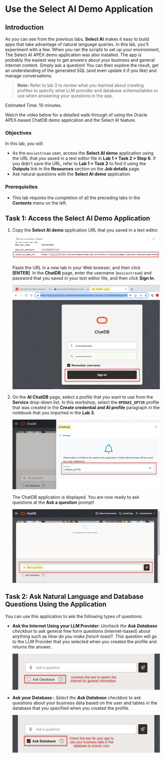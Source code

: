 # Use the Select AI Demo Application

## Introduction

As you can see from the previous labs, **Select AI** makes it easy to build apps that take advantage of natural language queries. In this lab, you'll experiment with a few. When you ran the scripts to set up your environment, The Select AI APEX demo application was also installed. The app is probably the easiest way to get answers about your business and general internet content. Simply ask a question! You can then explore the result, get an understanding of the generated SQL (and even update it if you like) and manage conversations.

>**Note:** Refer to lab 3 to review what you learned about creating profiles to specify what LLM provider and database schema/tables to use when answering your questions in the app.

Estimated Time: 10 minutes.

Watch the video below for a detailed walk-through of using the Oracle APEX-based ChatDB demo application and the Select AI feature.

[](youtube:htVeX8loT6c)

### Objectives

In this lab, you will:
* As the `moviestream` user, access the **Select AI demo** application using the URL that you saved in a text editor file in **Lab 1 > Task 2 > Step 6**. If you didn't save the URL, refer to **Lab 1 > Task 2** to find it using the **Outputs** link in the **Resources** section on the **Job details** page.
* Ask natural questions with the **Select AI demo** application.

### Prerequisites
- This lab requires the completion of all the preceding labs in the **Contents** menu on the left.

## Task 1: Access the Select AI Demo Application

1. Copy the **Select AI demo** application URL that you saved in a text editor.

    ![Copy the URL value](./images/demo-credentials-file.png " ")

    Paste the URL in a new tab in your Web browser, and then click **[ENTER]**. In the **ChatDB** page, enter the username (`moviestream`) and password that you saved in your text editor file, and then click **Sign In**.

    ![Enter ChatDB credentials](./images/ai-select-credentials.png " ")

2. On the **AI ChatDB** page, select a profile that you want to use from the **Service** drop-down list. In this workshop, select the **`OPENAI_GPT35`** profile that was created in the **Create credential and AI profile** paragraph in the notebook that you imported in the **Lab 3**.

    ![Select AI profile](./images/select-profile.png " ")

    The ChatDB application is displayed. You are now ready to ask questions at the **Ask a question** prompt!

    ![Select AI application displayed](./images/select-ai-application.png " ")

## Task 2: Ask Natural Language and Database Questions Using the Application

You can use this application to ask the following types of questions:

- **Ask the Internet Using your LLM Provider:**
_Uncheck the **Ask Database** checkbox_ to ask general free form questions (internet-based) about anything such as _How do you make french toast?_. This question will go to the LLM Provider that you selected when you created the profile and returns the answer.

  ![Ask the internet](./images/ask-internet.png " ")

- **Ask your Database :**
_Select the **Ask Database** checkbox_ to ask questions about your business data based on the user and tables in the database that you specified when you created the profile.

  ![Ask the database](./images/ask-database.png " ")

  <!---
  Where do you specify what LLM provider and database schema/tables to use when answering your questions? When you create the profile using **`DBMS_CLOUD_AI.CREATE_PROFILE`** PL/SQL procedure, you specify the LLM provider, the credential, the schema, and the tables to use to answer your natural language questions on general data or your business data that is stored in your database.

  ![Create profile diagram](./images/create-profile-diagram.png " ")
--->

Let's experiment a bit with both general data from the `internet` and also from the `moviestream` tables in the database.

1. Let's find out how to make french toast. Enter your question using a free form format in the **Ask a Question** text box, and make sure that the **Ask Database** checkbox is not checked since this is a general internet question that will be handled by your LLM provider. Next, click the **Run** icon, or press **[ENTER]**.

    >**Note:** You can type your own natural language question. You don't have to use the exact question that we show in our examples.

    ![How to make french toast question](./images/french-toast-question.png " ")

    A French toast recipe is displayed.

   ![How to make french toast answer](./images/french-toast-answer.png " ")

2. Let's find out the top 10 streamed movies in the moviestream company. Enter your question using a free form format in the **Ask a Question** text box, and select the **Ask Database** checkbox since this is a question about the moviestream data. Next, press **[ENTER]**.

    ![Top 10 streamed movies](./images/top-10-movies.png " ")

    The top 10 streamed movies are displayed in descending order.

    ![Top 10 streamed movies result](./images/top-10-movies-result.png " ")

3. Click the **Explain** link to view and explain the SQL query behind this natural language question.

  ![View and explain query](./images/explain-query-1.png " ")

  When you finish, click the **Close SQL** icon (left arrow) to return to the Home page. Click the **Explore** link to display the **Explore** page.

  ![The Explore page](./images/explore-page.png " ")

4. Click the **Actions** drop-down list to perform several tasks on the generated data such as sorting, downloading, formatting, charting and much more. For details on using the actions tasks, see the embedded video in the Introduction section of this lab. Click the **Close SQL** icon (left arrow) to return to the Home page.

  ![Actions drop-down list](./images/actions.png " ")

  >**Note:** _LLMs are remarkable at inferring intent from the human language and they are getting better all the time; however, they are not perfect! It is very important to verify the results._

You may now proceed to the next lab.

## Learn More
* [DBMS\_NETWORK\_ACL\_ADMIN PL/SQL Package](https://docs.oracle.com/en/database/oracle/oracle-database/19/arpls/DBMS_NETWORK_ACL_ADMIN.html#GUID-254AE700-B355-4EBC-84B2-8EE32011E692)
* [DBMS\_CLOUD\_AI Package](https://docs.oracle.com/en-us/iaas/autonomous-database-serverless/doc/dbms-cloud-ai-package.html)
* [Using Oracle Autonomous Database Serverless](https://docs.oracle.com/en/cloud/paas/autonomous-database/adbsa/index.html)

## Acknowledgements
  * **Author:** Lauran K. Serhal, Consulting User Assistance Developer
  * **Contributors:** Marty Gubar, Product Management
* **Last Updated By/Date:** Lauran K. Serhal, January 2024

Data about movies in this workshop were sourced from **Wikipedia**.

Copyright (C)  Oracle Corporation.

Permission is granted to copy, distribute and/or modify this document
under the terms of the GNU Free Documentation License, Version 1.3
or any later version published by the Free Software Foundation;
with no Invariant Sections, no Front-Cover Texts, and no Back-Cover Texts.
A copy of the license is included in the section entitled [GNU Free Documentation License](files/gnu-free-documentation-license.txt)
